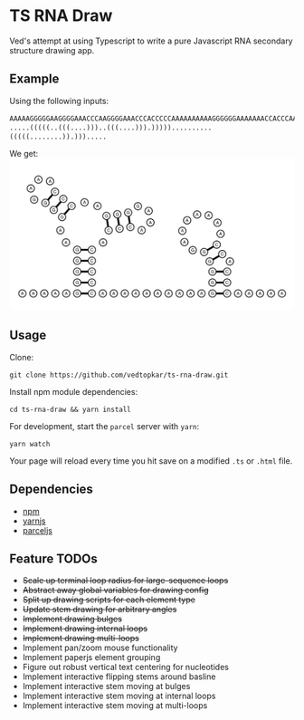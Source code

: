 # TS RNA Draw

Ved's attempt at using Typescript to write a pure Javascript RNA secondary structure drawing app.

## Example

Using the following inputs:

```
AAAAAGGGGGAAGGGGAAACCCAAGGGGAAACCCACCCCCAAAAAAAAAAGGGGGGAAAAAAACCACCCAAAAA
.....(((((..(((....)))..(((....))).)))))..........(((((........)).))).....
```

We get:
![ts-rna-draw-example](img/ts-rna-draw-multiloop-example.png)

## Usage

Clone:
```
git clone https://github.com/vedtopkar/ts-rna-draw.git
```

Install npm module dependencies:
```
cd ts-rna-draw && yarn install
```

For development, start the `parcel` server with `yarn`:
```
yarn watch
```
Your page will reload every time you hit save on a modified `.ts` or `.html` file.

## Dependencies

- [npm](https://www.npmjs.com/get-npm)
- [yarnjs](https://yarnpkg.com/)
- [parceljs](https://parceljs.org/)

## Feature TODOs

- ~~Scale up terminal loop radius for large-sequence loops~~
- ~~Abstract away global variables for drawing config~~
- ~~Split up drawing scripts for each element type~~
- ~~Update stem drawing for arbitrary angles~~
- ~~Implement drawing bulges~~
- ~~Implement drawing internal loops~~
- ~~Implement drawing multi-loops~~
- Implement pan/zoom mouse functionality
- Implement paperjs element grouping
- Figure out robust vertical text centering for nucleotides
- Implement interactive flipping stems around basline
- Implement interactive stem moving at bulges
- Implement interactive stem moving at internal loops
- Implement interactive stem moving at multi-loops